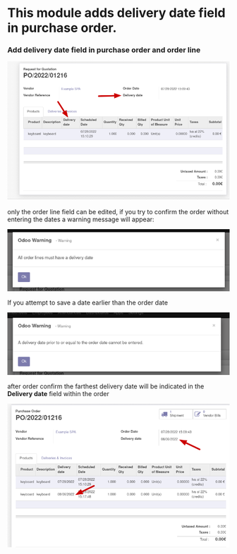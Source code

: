 # This module adds delivery date field in purchase order.

### Add **delivery date** field in purchase order and order line

![Image](images/1.png "a field")

only the order line field can be edited, if you try to confirm the order without entering the dates a warning message will appear:

![Image](images/2.png "error")

If you attempt to save a date earlier than the order date

![Image](images/3.png "error2")

after order confirm the farthest delivery date will be indicated in the **Delivery date** field within the order

![Image](images/4.png "confirm")

